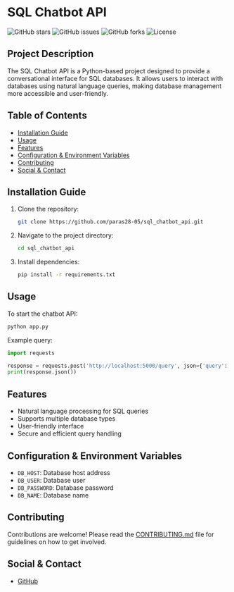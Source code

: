 

# SQL Chatbot API

![GitHub stars](https://img.shields.io/github/stars/paras28-05/sql_chatbot_api)
![GitHub issues](https://img.shields.io/github/issues/paras28-05/sql_chatbot_api)
![GitHub forks](https://img.shields.io/github/forks/paras28-05/sql_chatbot_api)
![License](https://img.shields.io/github/license/paras28-05/sql_chatbot_api)

## Project Description
The SQL Chatbot API is a Python-based project designed to provide a conversational interface for SQL databases. It allows users to interact with databases using natural language queries, making database management more accessible and user-friendly.

## Table of Contents
- [Installation Guide](#installation-guide)
- [Usage](#usage)
- [Features](#features)
- [Configuration & Environment Variables](#configuration--environment-variables)
- [Contributing](#contributing)
- [Social & Contact](#social--contact)

## Installation Guide
1. Clone the repository:
    ```sh
    git clone https://github.com/paras28-05/sql_chatbot_api.git
    ```
2. Navigate to the project directory:
    ```sh
    cd sql_chatbot_api
    ```
3. Install dependencies:
    ```sh
    pip install -r requirements.txt
    ```

## Usage
To start the chatbot API:
```sh
python app.py
```
Example query:
```python
import requests

response = requests.post('http://localhost:5000/query', json={'query': 'Show all users'})
print(response.json())
```

## Features
- Natural language processing for SQL queries
- Supports multiple database types
- User-friendly interface
- Secure and efficient query handling

## Configuration & Environment Variables
- `DB_HOST`: Database host address
- `DB_USER`: Database user
- `DB_PASSWORD`: Database password
- `DB_NAME`: Database name

## Contributing
Contributions are welcome! Please read the [CONTRIBUTING.md](CONTRIBUTING.md) file for guidelines on how to get involved.


## Social & Contact
- [GitHub](https://github.com/paras28-05)
```
